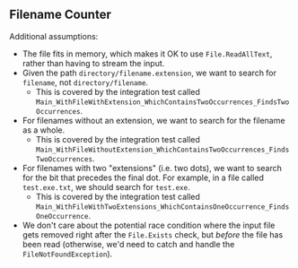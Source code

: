 Filename Counter
----------------

Additional assumptions:

* The file fits in memory, which makes it OK to use `File.ReadAllText`, rather than having to stream the input.
* Given the path `directory/filename.extension`, we want to search for `filename`, not `directory/filename`.
	* This is covered by the integration test called `Main_WithFileWithExtension_WhichContainsTwoOccurrences_FindsTwoOccurrences`.
* For filenames without an extension, we want to search for the filename as a whole.
	* This is covered by the integration test called `Main_WithFileWithoutExtension_WhichContainsTwoOccurrences_FindsTwoOccurrences`.
* For filenames with two "extensions" (i.e. two dots), we want to search for the bit that precedes the final dot. For example, in a file called `test.exe.txt`, we should search for `test.exe`. 
	* This is covered by the integration test called `Main_WithFileWithTwoExtensions_WhichContainsOneOccurrence_FindsOneOccurrence`.
* We don't care about the potential race condition where the input file gets removed right after the `File.Exists` check, but _before_ the file has been read (otherwise, we'd need to catch and handle the `FileNotFoundException`).
